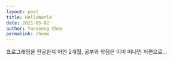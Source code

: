 ```yaml
---
layout: post
title: HelloWorld
date: 2021-05-02
author: Yunseong Choe
permalink: /home
---
```


프로그래밍을 전공한지 어언 2개월, 공부와 학점은 이미 머나먼 저편으로...
